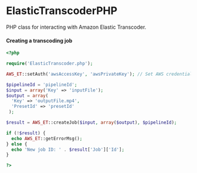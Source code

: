 ElasticTranscoderPHP
====================

PHP class for interacting with Amazon Elastic Transcoder.

#### Creating a transcoding job ###

```php
<?php

require('ElasticTranscoder.php');

AWS_ET::setAuth('awsAccessKey', 'awsPrivateKey'); // Set AWS credentials

$pipelineId = 'pipelineId';
$input = array('Key' => 'inputFile');
$output = array(
  'Key' => 'outputFile.mp4',
  'PresetId' => 'presetId'
 );

$result = AWS_ET::createJob($input, array($output), $pipelineId);

if (!$result) {
  echo AWS_ET::getErrorMsg();
} else {
  echo 'New job ID: ' . $result['Job']['Id'];
}

?>
```